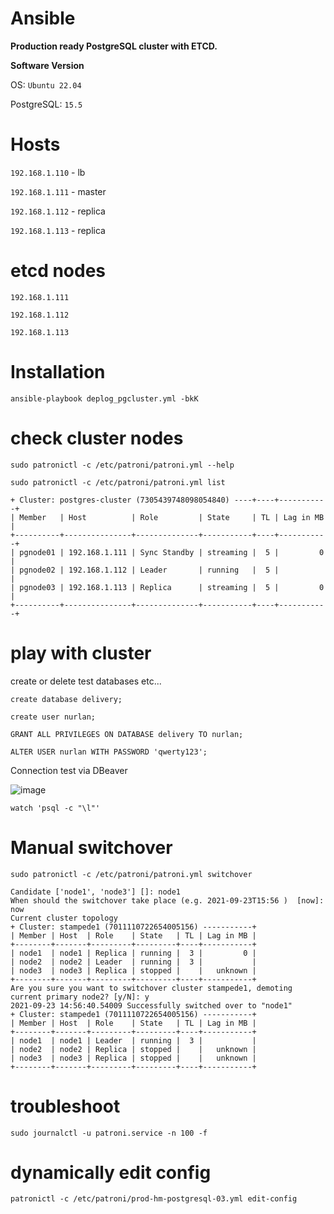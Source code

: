 # Ansible

**Production ready PostgreSQL cluster with ETCD.**

**Software Version**

OS: ```Ubuntu 22.04```

PostgreSQL: ```15.5```


# Hosts

```192.168.1.110``` - lb

```192.168.1.111``` - master

```192.168.1.112``` - replica

```192.168.1.113```  - replica

# etcd nodes

```192.168.1.111```

```192.168.1.112```

```192.168.1.113```

# Installation
```ansible-playbook deplog_pgcluster.yml -bkK```

# check cluster nodes
```sudo patronictl -c /etc/patroni/patroni.yml --help```

```sudo patronictl -c /etc/patroni/patroni.yml list```


```
+ Cluster: postgres-cluster (7305439748098054840) ----+----+-----------+
| Member   | Host          | Role         | State     | TL | Lag in MB |
+----------+---------------+--------------+-----------+----+-----------+
| pgnode01 | 192.168.1.111 | Sync Standby | streaming |  5 |         0 |
| pgnode02 | 192.168.1.112 | Leader       | running   |  5 |           |
| pgnode03 | 192.168.1.113 | Replica      | streaming |  5 |         0 |
+----------+---------------+--------------+-----------+----+-----------+
```


# play with cluster

create or delete test databases etc...


```
create database delivery;

create user nurlan;

GRANT ALL PRIVILEGES ON DATABASE delivery TO nurlan;

ALTER USER nurlan WITH PASSWORD 'qwerty123';
```

Connection test via DBeaver

![image](https://github.com/Nurlan199206/patroni_cluster/assets/22808731/96687d04-d984-4a74-9994-081a85f12f83)



```watch 'psql -c "\l"'```


# Manual switchover
```sudo patronictl -c /etc/patroni/patroni.yml switchover```


```primary [node2]: node2
Candidate ['node1', 'node3'] []: node1
When should the switchover take place (e.g. 2021-09-23T15:56 )  [now]: now
Current cluster topology
+ Cluster: stampede1 (7011110722654005156) -----------+
| Member | Host  | Role    | State   | TL | Lag in MB |
+--------+-------+---------+---------+----+-----------+
| node1  | node1 | Replica | running |  3 |         0 |
| node2  | node2 | Leader  | running |  3 |           |
| node3  | node3 | Replica | stopped |    |   unknown |
+--------+-------+---------+---------+----+-----------+
Are you sure you want to switchover cluster stampede1, demoting current primary node2? [y/N]: y
2021-09-23 14:56:40.54009 Successfully switched over to "node1"
+ Cluster: stampede1 (7011110722654005156) -----------+
| Member | Host  | Role    | State   | TL | Lag in MB |
+--------+-------+---------+---------+----+-----------+
| node1  | node1 | Leader  | running |  3 |           |
| node2  | node2 | Replica | stopped |    |   unknown |
| node3  | node3 | Replica | stopped |    |   unknown |
+--------+-------+---------+---------+----+-----------+
```

# troubleshoot

```sudo journalctl -u patroni.service -n 100 -f```

# dynamically edit config

```patronictl -c /etc/patroni/prod-hm-postgresql-03.yml edit-config```


